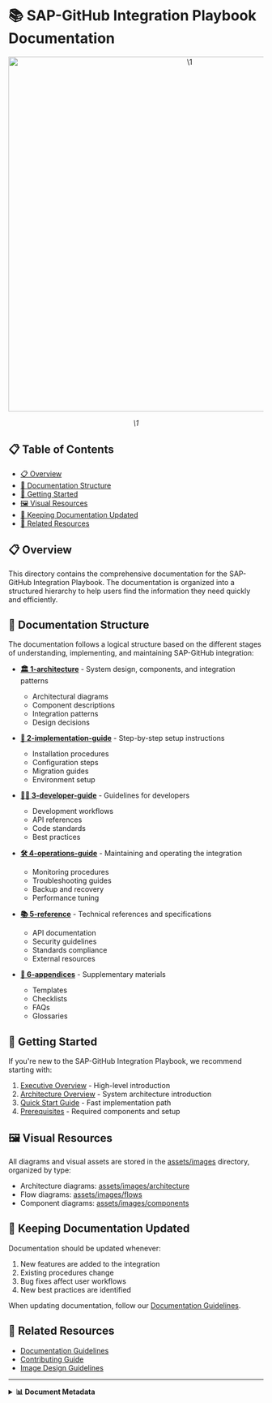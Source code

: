 # 📚 SAP-GitHub Integration Playbook Documentation

<div align="center" class="svg-container">
  <!-- Using both object and img as fallback for maximum compatibility -->
  <object type="image/svg+xml" data="\1" style="width: 700px; max-width: 100%;" aria-label="\1">
    <img src="\1" alt="\1" width="700" />
  </object>
  
  *\1*
</div>

## 📋 Table of Contents

- [📋 Overview](#-overview)
- [📁 Documentation Structure](#-documentation-structure)
- [🚀 Getting Started](#-getting-started)
- [🖼️ Visual Resources](#-visual-resources)
- [🔄 Keeping Documentation Updated](#-keeping-documentation-updated)
- [🔗 Related Resources](#-related-resources)

## 📋 Overview

This directory contains the comprehensive documentation for the SAP-GitHub Integration Playbook. The documentation is organized into a structured hierarchy to help users find the information they need quickly and efficiently.

## 📁 Documentation Structure

The documentation follows a logical structure based on the different stages of understanding, implementing, and maintaining SAP-GitHub integration:

- **[🏛️ 1-architecture](./1-architecture/)** - System design, components, and integration patterns
  - Architectural diagrams
  - Component descriptions
  - Integration patterns
  - Design decisions

- **[🔧 2-implementation-guide](./2-implementation-guide/)** - Step-by-step setup instructions
  - Installation procedures
  - Configuration steps
  - Migration guides
  - Environment setup

- **[👨‍💻 3-developer-guide](./3-developer-guide/)** - Guidelines for developers
  - Development workflows
  - API references
  - Code standards
  - Best practices

- **[🛠️ 4-operations-guide](./4-operations-guide/)** - Maintaining and operating the integration
  - Monitoring procedures
  - Troubleshooting guides
  - Backup and recovery
  - Performance tuning

- **[📚 5-reference](./5-reference/)** - Technical references and specifications
  - API documentation
  - Security guidelines
  - Standards compliance
  - External resources

- **[📑 6-appendices](./6-appendices/)** - Supplementary materials
  - Templates
  - Checklists
  - FAQs
  - Glossaries

## 🚀 Getting Started

If you're new to the SAP-GitHub Integration Playbook, we recommend starting with:

1. [Executive Overview](../EXECUTIVE-OVERVIEW.md) - High-level introduction
2. [Architecture Overview](./1-architecture/overview.md) - System architecture introduction
3. [Quick Start Guide](./2-implementation-guide/getting-started/quick-start.md) - Fast implementation path
4. [Prerequisites](./2-implementation-guide/getting-started/prerequisites.md) - Required components and setup

## 🖼️ Visual Resources

All diagrams and visual assets are stored in the [assets/images](../assets/images/) directory, organized by type:

- Architecture diagrams: [assets/images/architecture](../assets/images/architecture/)
- Flow diagrams: [assets/images/flows](../assets/images/flows/)
- Component diagrams: [assets/images/components](../assets/images/components/)

## 🔄 Keeping Documentation Updated

Documentation should be updated whenever:

1. New features are added to the integration
2. Existing procedures change
3. Bug fixes affect user workflows
4. New best practices are identified

When updating documentation, follow our [Documentation Guidelines](../DOCUMENTATION_GUIDELINES.md).

## 🔗 Related Resources

- [Documentation Guidelines](../DOCUMENTATION_GUIDELINES.md)
- [Contributing Guide](../CONTRIBUTING.md)
- [Image Design Guidelines](./1-architecture/standards/image-design-guidelines.md)

---

<details>
<summary><strong>📊 Document Metadata</strong></summary>

- **Last Updated:** 2025-04-07
- **Author:** SAP-GitHub Integration Team
- **Version:** 1.0.0
- **Status:** Published
</details>

